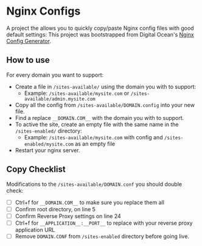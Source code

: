 # Nginx Configs

A project the allows you to quickly copy/paste Nginx config files with good default settings: This project was bootstrapped from Digital Ocean's [Nginx Config Generator](https://www.digitalocean.com/community/tools/nginx).

## How to use

For every domain you want to support:

- Create a file in `/sites-available/` using the domain you with to support:
  - Example: `/sites-available/mysite.com` or `/sites-available/admin.mysite.com`
- Copy all the config from `/sites-available/DOMAIN.config` into your new file.
- Find a replace `__DOMAIN.COM__` with the domain you with to support.
- To active the site, create an empty file with the same name in the `/sites-enabled/` directory:
  - Example: `/sites-available/mysite.com` with config and `/sites-enabled/mysite.com` as an empty file
- Restart your nginx server.

## Copy Checklist

Modifications to the `/sites-available/DOMAIN.conf` you should double check:

- [ ] Ctrl+f for `__DOMAIN.COM__` to make sure you replace them all
- [ ] Confirm root directory, on line 5
- [ ] Confirm Reverse Proxy settings on line 24
- [ ] Ctrl+f for `__APPLICATION__:__PORT__` to replace with your reverse proxy application URL
- [ ] Remove `DOMAIN.CONF` from `/sites-enabled` directory before going live.
